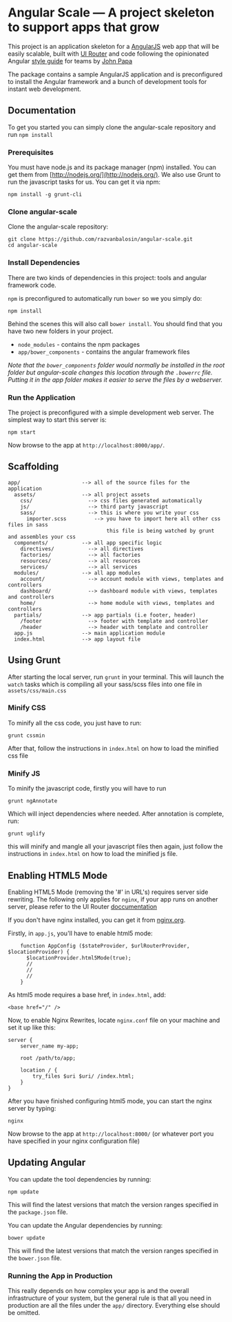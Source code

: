 # Angular Scale — A project skeleton to support apps that grow

This project is an application skeleton for a [AngularJS](http://angularjs.org/) web app that will be easily scalable, built with [UI Router](//github.com/angular-ui/ui-router) and code following the opinionated Angular [style guide](//github.com/johnpapa/angular-styleguide#angular-style-guide) for teams by [John Papa](//twitter.com/John_Papa)

The package contains a sample AngularJS application and is preconfigured to install the Angular
framework and a bunch of development tools for instant web development.

## Documentation

To get you started you can simply clone the angular-scale repository and run `npm install`

### Prerequisites

You must have node.js and its package manager (npm) installed. You can get them from [http://nodejs.org/](http://nodejs.org/).
We also use Grunt to run the javascript tasks for us. You can get it via npm:

```
npm install -g grunt-cli
```

### Clone angular-scale

Clone the angular-scale repository:

```
git clone https://github.com/razvanbalosin/angular-scale.git
cd angular-scale
```

### Install Dependencies

There are two kinds of dependencies in this project: tools and angular framework code.

`npm` is preconfigured to automatically run `bower` so we you simply do:

```
npm install
```

Behind the scenes this will also call `bower install`.  You should find that you have two new
folders in your project.

* `node_modules` - contains the npm packages
* `app/bower_components` - contains the angular framework files

*Note that the `bower_components` folder would normally be installed in the root folder but
angular-scale changes this location through the `.bowerrc` file.  Putting it in the app folder makes
it easier to serve the files by a webserver.*

### Run the Application

The project is preconfigured with a simple development web server.  The simplest way to start
this server is:

```
npm start
```

Now browse to the app at `http://localhost:8000/app/`.



## Scaffolding

```
app/                    --> all of the source files for the application
  assets/               --> all project assets
    css/                  --> css files generated automatically
    js/                   --> third party javascript
    sass/                 --> this is where you write your css
      importer.scss         --> you have to import here all other css files in sass
                                this file is being watched by grunt and assembles your css
  components/           --> all app specific logic
    directives/           --> all directives
    factories/            --> all factories
    resources/            --> all resources
    services/             --> all services
  modules/              --> all app modules
    account/              --> account module with views, templates and controllers
    dashboard/            --> dashboard module with views, templates and controllers
    home/                 --> home module with views, templates and controllers
  partials/             --> app partials (i.e footer, header)
    /footer               --> footer with template and controller
    /header               --> header with template and controller
  app.js                --> main application module
  index.html            --> app layout file
```

## Using Grunt

After starting the local server, run `grunt` in your terminal. This will launch the `watch` tasks
which is compiling all your sass/scss files into one file in `assets/css/main.css`

### Minify CSS

To minify all the css code, you just have to run:

```
grunt cssmin
```

After that, follow the instructions in `index.html` on how to load the minified css file

### Minify JS

To minify the javascript code, firstly you will have to run

```
grunt ngAnnotate
```

Which will inject dependencies where needed. After annotation is complete, run:

```
grunt uglify
```

this will minify and mangle all your javascript files then again, just follow the instructions in
`index.html` on how to load the minified js file.

## Enabling HTML5 Mode

Enabling HTML5 Mode (removing the '#' in URL's) requires server side rewriting. The following only applies
for `nginx`, if your app runs on another server, please refer to the UI Router [doccumentation](https://github.com/angular-ui/ui-router/wiki/Frequently-Asked-Questions#how-to-configure-your-server-to-work-with-html5mode)

If you don't have nginx installed, you can get it from [nginx.org](http://nginx.org/en/download.html).

Firstly, in `app.js`, you'll have to enable html5 mode:

```
    function AppConfig ($stateProvider, $urlRouterProvider, $locationProvider) {
      $locationProvider.html5Mode(true);
      //
      //
      //
    }
```

As html5 mode requires a base href, in `index.html`, add:


```
<base href="/" />
```


Now, to enable Nginx Rewrites, locate `nginx.conf` file on your machine and set it up like this:


```
server {
    server_name my-app;

    root /path/to/app;

    location / {
        try_files $uri $uri/ /index.html;
    }
}
```


After you have finished configuring html5 mode, you can start the nginx server by typing:


```
nginx
```


Now browse to the app at `http://localhost:8000/` (or whatever port you have specified in your nginx configuration file)




## Updating Angular

You can update the tool dependencies by running:

```
npm update
```

This will find the latest versions that match the version ranges specified in the `package.json` file.

You can update the Angular dependencies by running:

```
bower update
```

This will find the latest versions that match the version ranges specified in the `bower.json` file.


### Running the App in Production

This really depends on how complex your app is and the overall infrastructure of your system, but
the general rule is that all you need in production are all the files under the `app/` directory.
Everything else should be omitted.
